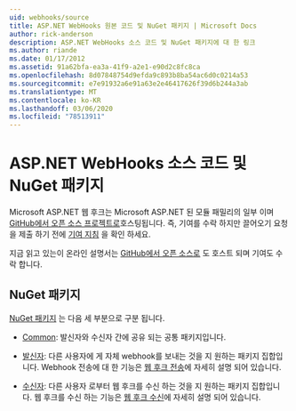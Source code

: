 ```yaml
---
uid: webhooks/source
title: ASP.NET WebHooks 원본 코드 및 NuGet 패키지 | Microsoft Docs
author: rick-anderson
description: ASP.NET WebHooks 소스 코드 및 NuGet 패키지에 대 한 링크
ms.author: riande
ms.date: 01/17/2012
ms.assetid: 91a62bfa-ea3a-41f9-a2e1-e90d2c8fc8ca
ms.openlocfilehash: 8d07848754d9efda9c893b8ba54ac6d0c0214a53
ms.sourcegitcommit: e7e91932a6e91a63e2e46417626f39d6b244a3ab
ms.translationtype: MT
ms.contentlocale: ko-KR
ms.lasthandoff: 03/06/2020
ms.locfileid: "78513911"
---
```

# <a name="aspnet-webhooks-source-code-and-nuget-packages"></a>ASP.NET WebHooks 소스 코드 및 NuGet 패키지

Microsoft ASP.NET 웹 후크는 Microsoft ASP.NET 된 모듈 패밀리의 일부 이며 [GitHub에서 오픈 소스 프로젝트로](https://github.com/aspnet/WebHooks)호스팅됩니다. 즉, 기여를 수락 하지만 끌어오기 요청을 제출 하기 전에 [기여 지침](https://github.com/aspnet/Home/blob/master/CONTRIBUTING.md) 을 확인 하세요.

지금 읽고 있는이 온라인 설명서는 [GitHub에서 오픈 소스로](http://docs.asp.net/en/latest/contribute/style-guide.html#style-guide) 도 호스트 되며 기여도 수락 합니다.

## <a name="nuget-packages"></a>NuGet 패키지

[NuGet 패키지](https://nuget.org/packages?q=Microsoft.AspNet.WebHooks) 는 다음 세 부분으로 구분 됩니다.

* [Common](https://www.nuget.org/packages?q=Microsoft.AspNet.WebHooks.Common): 발신자와 수신자 간에 공유 되는 공통 패키지입니다.

* [발신자](https://www.nuget.org/packages?q=Microsoft.AspNet.WebHooks.Custom): 다른 사용자에 게 자체 webhook를 보내는 것을 지 원하는 패키지 집합입니다. Webhook 전송에 대 한 기능은 [웹 후크 전송](sending/senders.md)에 자세히 설명 되어 있습니다.

* [수신자](https://www.nuget.org/packages?q=Microsoft.AspNet.WebHooks.Receivers): 다른 사용자 로부터 웹 후크를 수신 하는 것을 지 원하는 패키지 집합입니다. 웹 후크를 수신 하는 기능은 [웹 후크 수신](receiving/index.md)에 자세히 설명 되어 있습니다.
